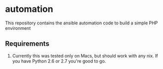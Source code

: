 # automation
This repository contains the ansible automation code to build a simple PHP environment

## Requirements
1. Currently this was tested only on Macs, but should work with any nix. If you have Python 2.6 or 2.7 you're good to go.
